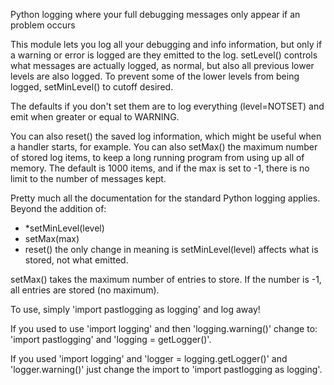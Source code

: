 Python logging where your full debugging messages only appear if an problem occurs

This module lets you log all your debugging and info information, but only
if a warning or error is logged are they emitted to the log.  setLevel() controls
what messages are actually logged, as normal, but also all previous lower levels are
also logged.  To prevent some of the lower levels from being logged, setMinLevel() to
cutoff desired.

The defaults if you don't set them are to log everything (level=NOTSET) and emit
when greater or equal to WARNING.

You can also reset() the saved log information, which might be useful when a handler
starts, for example.  You can also setMax() the maximum number of stored log items, to
keep a long running program from using up all of memory.  The default is 1000 items, and
if the max is set to -1, there is no limit to the number of messages kept.

Pretty much all the documentation for the standard Python logging applies.  Beyond
the addition of:
* *setMinLevel(level)
* setMax(max)
* reset()
the only change in meaning is setMinLevel(level) affects what is stored, not what
emitted.

setMax() takes the maximum number of entries to store.  If the number is -1, all
entries are stored (no maximum).

To use, simply 'import pastlogging as logging' and log away!

If you used to use 'import logging' and then 'logging.warning()' change to:
'import pastlogging' and 'logging = getLogger()'.

If you used 'import logging' and 'logger = logging.getLogger()' and 'logger.warning()'
just change the import to 'import pastlogging as logging'.

